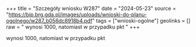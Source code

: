 +++
title = "Szczegóły wniosku W287"
date = "2024-05-23"
source = "https://bip.brg.gda.pl/images/uploads/wnioski-do-planu-ogolnego/w287_b056dc8918b4.pdf"
tags = ["wnioski-ogolne"]
geolinks = []
raw = " wynosi 1000, natomiast w przypadku pkt "
+++

 wynosi 1000, natomiast w przypadku pkt 


